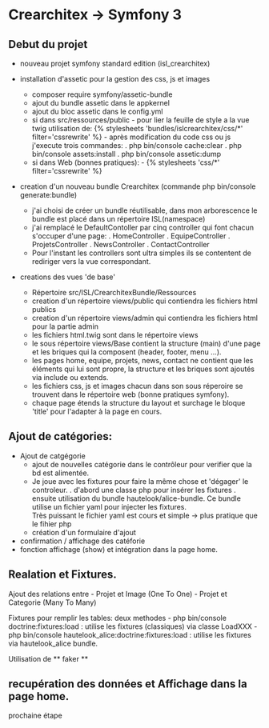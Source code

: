 Crearchitex -> Symfony 3
========================

Debut du projet
---------------
* nouveau projet symfony standard edition (isl_crearchitex)

* installation d'assetic pour la gestion des css, js et images
    - composer require symfony/assetic-bundle
    - ajout du bundle assetic dans le appkernel
    - ajout du bloc assetic dans le config.yml
    - si dans src/ressources/public
            - pour lier la feuille de style a la vue twig utilisation de:
                    {% stylesheets 'bundles/islcrearchitex/css/*' filter='cssrewrite' %}
                    <link href="{{asset_url}}" rel="stylesheet" type="text/css"/>
            - après modification du code css ou js j'execute trois commandes:
                . php bin/console cache:clear
                . php bin/console assets:install
                . php bin/console assetic:dump
    - si dans Web (bonnes pratiques):
            -   {% stylesheets 'css/*' filter='cssrewrite' %}
                <link href="{{asset_url}}" rel="stylesheet" type="text/css"/>
    

* creation d'un nouveau bundle Crearchitex (commande php bin/console generate:bundle)
    - j'ai choisi de créer un bundle réutilisable, dans mon arborescence le bundle est placé dans un répertoire ISL(namespace)
    - j'ai remplacé le DefaultContoller par cinq controller qui font chacun s'occuper d'une page:
        . HomeController
        . EquipeController
        . ProjetsController
        . NewsController
        . ContactController
    - Pour l'instant les controllers sont ultra simples ils se contentent de rediriger vers la vue correspondant.

* creations des vues 'de base'
    - Répertoire src/ISL/CrearchitexBundle/Ressources
    - creation d'un répertoire views/public qui contiendra les fichiers html publics
    - creation d'un répertoire views/admin qui contiendra les fichiers html pour la partie admin
    - les fichiers html.twig sont dans le répertoire views
    - le sous répertoire views/Base contient la structure (main) d'une page et les briques qui la composent (header, footer, menu ...).
    - les pages home, equipe, projets, news, contact ne contient que les éléments qui lui sont propre, 
      la structure et les briques sont ajoutés via include ou extends.
    - les fichiers css, js et images chacun dans son sous réperoire se trouvent dans le répertoire web (bonne pratiques symfony).
    - chaque page étends la structure du layout et surchage le bloque 'title' pour l'adapter à la page en cours.


Ajout de catégories:
--------------------

* Ajout de catgégorie
    - ajout de nouvelles catégorie dans le contrôleur pour verifier que la bd est alimentée.
    - Je joue avec les fixtures pour faire la même chose et 'dégager' le controleur.
        . d'abord une classe php pour insérer les fixtures
        . ensuite utilisation du bundle hautelook/alice-bundle. Ce bundle utilise un fichier yaml pour injecter les fixtures.  
            Très puissant le fichier yaml est cours et simple -> plus pratique que le fihier php
    - création d'un formulaire d'ajout
* confirmation / affichage des catéforie
* fonction affichage (show) et intégration dans la page home.

Realation et Fixtures.
---------------------

Ajout des relations entre 
    - Projet et Image (One To One) 
    - Projet et Categorie (Many To Many) 

Fixtures pour remplir les tables: deux methodes
    -  php bin/console doctrine:fixtures:load : utilise les fixtures (classiques) via classe LoadXXX
    -   php bin/console hautelook_alice:doctrine:fixtures:load : utilise les fixtures via  hautelook_alice bundle.

Utilisation de ** faker **

recupération des données et Affichage dans la page home.
-------------------------------------------------------

prochaine étape



